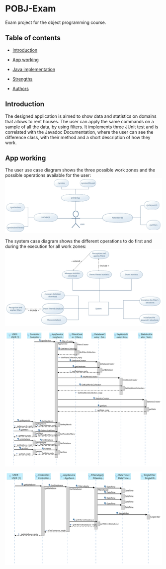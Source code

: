 # POBJ-Exam

Exam project for the object programming course.

## Table of contents

* [Introduction](#Introduction)

* [App working](#App-working)

* [Java implementation](#Java-implementation)

* [Strengths](#Strengths)

* [Authors](#Authors)

## Introduction

The designed application is aimed to show data and statistics on domains that allows to rent houses. The user can apply the same commands on a sample of all the data, by using filters. It implements three JUnit test and is correlated with the Javadoc Documentation, where the user can see the difference class, with their method and a short description of how they work.

## App working
The user use case diagram shows the three possible work zones and the possible operations available for the user:
![UserUseCaseDiagram](./UmlDiagram/NewModelUserUseCaseDiagram.jpg)


The system case diagram shows the different operations to do first and during the execution for all work zones:
![SystemUseCaseDiagram](./UmlDiagram/NewModelSystemCaseDiagram.jpg)

![SequenceDiagram](./UmlDiagram/NewModelSequenceDiagram.jpg)

![SequenceDiagram2](./UmlDiagram/NewModelSequenceDiagram2.jpg)
